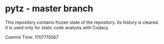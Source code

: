 # pytz - master branch

This repository contains frozen state of the repository.
Its history is cleared. It is used only for static code
analysis with Codacy.

Commit Time: 1707715567